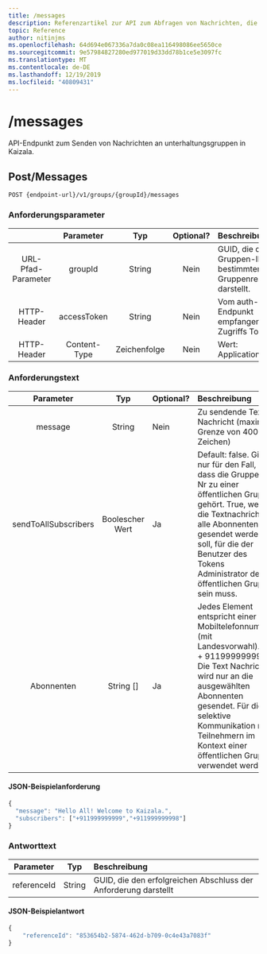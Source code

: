 ```yaml
---
title: /messages
description: Referenzartikel zur API zum Abfragen von Nachrichten, die von Ina Group gesendet werden
topic: Reference
author: nitinjms
ms.openlocfilehash: 64d694e067336a7da0c08ea116498086ee5650ce
ms.sourcegitcommit: 9e57984827280ed977019d33dd78b1ce5e3097fc
ms.translationtype: MT
ms.contentlocale: de-DE
ms.lasthandoff: 12/19/2019
ms.locfileid: "40809431"
---
```

# <a name="messages"></a>/messages

API-Endpunkt zum Senden von Nachrichten an unterhaltungsgruppen in Kaizala.

## <a name="post-messages"></a>Post/Messages

    POST {endpoint-url}/v1/groups/{groupId}/messages

### <a name="request-parameters"></a>Anforderungsparameter

|  | Parameter | Typ | Optional? | Beschreibung |
| :---: | :---: | :---: | :---: | :--- |
| URL-Pfad-Parameter | groupId | String | Nein | GUID, die die Gruppen-ID der bestimmten Gruppenressource darstellt. |
| HTTP-Header | accessToken | String | Nein | Vom auth-Endpunkt empfangenes Zugriffs Token |
| HTTP-Header | Content-Type | Zeichenfolge | Nein | Wert: Application/JSON |

### <a name="request-body"></a>Anforderungstext

| Parameter | Typ | Optional? | Beschreibung |
| :---: | :---: | :--- | :--- |
| message | String | Nein | Zu sendende Text Nachricht (maximale Grenze von 4000 Zeichen) |
| sendToAllSubscribers | Boolescher Wert | Ja | Default: false. Gilt nur für den Fall, dass die Gruppen-Nr zu einer öffentlichen Gruppe gehört. True, wenn die Textnachricht an alle Abonnenten gesendet werden soll, für die der Benutzer des Tokens Administrator der öffentlichen Gruppe sein muss. |
| Abonnenten | String [] | Ja | Jedes Element entspricht einer Mobiltelefonnummer (mit Landesvorwahl). EG. + 911999999999). Die Text Nachricht wird nur an die ausgewählten Abonnenten gesendet. Für die selektive Kommunikation mit Teilnehmern im Kontext einer öffentlichen Gruppe verwendet werden |

#### <a name="sample-json-request"></a>JSON-Beispielanforderung

```javascript
{
  "message": "Hello All! Welcome to Kaizala.",
  "subscribers": ["+911999999999","+911999999998"]
}
```

### <a name="response-body"></a>Antworttext

| Parameter | Typ | Beschreibung |
| :---: | :---: | :--- |
| referenceId | String | GUID, die den erfolgreichen Abschluss der Anforderung darstellt |

#### <a name="sample-json-response"></a>JSON-Beispielantwort

```javascript
{
    "referenceId": "853654b2-5874-462d-b709-0c4e43a7083f"
}
```
